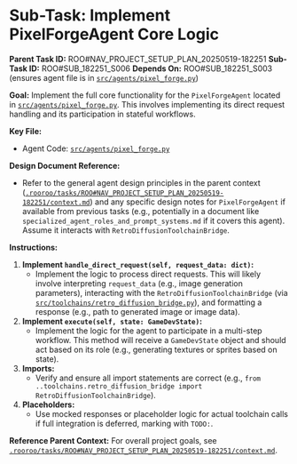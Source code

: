 # Sub-Task: Implement PixelForgeAgent Core Logic

**Parent Task ID:** ROO#NAV_PROJECT_SETUP_PLAN_20250519-182251
**Sub-Task ID:** ROO#SUB_182251_S006
**Depends On:** ROO#SUB_182251_S003 (ensures agent file is in [`src/agents/pixel_forge.py`](src/agents/pixel_forge.py))

**Goal:**
Implement the full core functionality for the `PixelForgeAgent` located in [`src/agents/pixel_forge.py`](src/agents/pixel_forge.py). This involves implementing its direct request handling and its participation in stateful workflows.

**Key File:**
*   Agent Code: [`src/agents/pixel_forge.py`](src/agents/pixel_forge.py)

**Design Document Reference:**
*   Refer to the general agent design principles in the parent context ([`.rooroo/tasks/ROO#NAV_PROJECT_SETUP_PLAN_20250519-182251/context.md`](.rooroo/tasks/ROO#NAV_PROJECT_SETUP_PLAN_20250519-182251/context.md)) and any specific design notes for `PixelForgeAgent` if available from previous tasks (e.g., potentially in a document like `specialized_agent_roles_and_prompt_systems.md` if it covers this agent). Assume it interacts with `RetroDiffusionToolchainBridge`.

**Instructions:**
1.  **Implement `handle_direct_request(self, request_data: dict)`:**
    *   Implement the logic to process direct requests. This will likely involve interpreting `request_data` (e.g., image generation parameters), interacting with the `RetroDiffusionToolchainBridge` (via [`src/toolchains/retro_diffusion_bridge.py`](src/toolchains/retro_diffusion_bridge.py)), and formatting a response (e.g., path to generated image or image data).
2.  **Implement `execute(self, state: GameDevState)`:**
    *   Implement the logic for the agent to participate in a multi-step workflow. This method will receive a `GameDevState` object and should act based on its role (e.g., generating textures or sprites based on state).
3.  **Imports:**
    *   Verify and ensure all import statements are correct (e.g., `from ..toolchains.retro_diffusion_bridge import RetroDiffusionToolchainBridge`).
4.  **Placeholders:**
    *   Use mocked responses or placeholder logic for actual toolchain calls if full integration is deferred, marking with `TODO:`.

**Reference Parent Context:**
For overall project goals, see [`.rooroo/tasks/ROO#NAV_PROJECT_SETUP_PLAN_20250519-182251/context.md`](.rooroo/tasks/ROO#NAV_PROJECT_SETUP_PLAN_20250519-182251/context.md).
